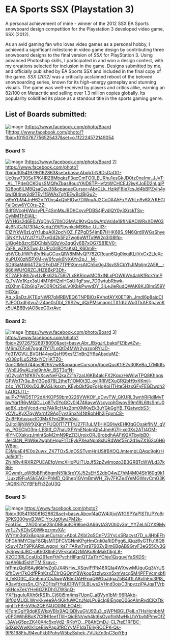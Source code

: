 # EA Sports SSX (Playstation 3)
A personal achievement of mine - winner of the 2012 SSX EA Sports snowboard design competition for the Playstation 3 developed video game, SSX (2012).

As an avid gaming fan who loves video games as a personal hobby, I achieved a significant milestone in video game design by contributing three snowboard designs to the final version of *SSX* for PlayStation 3. Using advanced Photoshop skills, I participated in and won a design contest, with my creations selected for inclusion in the game. Designs submitted by me, and officially published by EA Sports SSX and included in the final copy of the game. *SSX (2012)* was a critically acclaimed reboot of the beloved snowboarding series, known for its high-energy gameplay and stunning visuals. The game was well-received by players and critics alike, earning an 82/100 on Metacritic and selling over 1.3 million copies globally. Its popularity solidified its place as a standout title in the sports gaming genre.


## List of Boards submitted:
![image](https://github.com/user-attachments/assets/75783cce-adde-4b2b-9f94-3ee37e19e25c)
[https://www.facebook.com/photo/Board 1]https://www.facebook.com/photo/?fbid=10150767756525437&set=o.112224572149054

### Board 1:
![image](https://github.com/user-attachments/assets/59d11df0-17f9-43c4-8ee0-3614440df4d1)
[https://www.facebook.com/photo/Board 2] https://www.facebook.com/photo?fbid=305419796162863&set=basw.AbqbTrN9DsGaOG-Uc0sw730Se1PK4lRZ8MbqkzF3qcCmTO0LEURhu1esGkJD0tz0neImr_JJvT-_AL_TP4eGCKGgsSMQfeZbas8oucYAlD8TPHvfztWCHCEJ2jwKJoED2nLgjP528oq6lLM8QsaOzu35&opaqueCursor=AbrCLk_HzjkjF8le7csJd4bBPZyih4ybwlQI4nw2d9TEv1fSWAxTqYEEwBcIBjGu2-vi9nYbM4JnH62pfY0ys4xQbFIOw7DWnuAJ2CoDAA5FxYWhLn9v6X7rKEGlFelQdw6YC0ts-ZZ-BdfGVcgHjWosyPLF4SmMsJBDhCxyvPDBS4jFvdlQY0y3XrckTSy-CyMMThEIAlL-WYHGs2d6E0JYqDhy570hDGMAc1KtyQo4wAtpVsl4e19fIN6ADWRxXDW034s9NiGJN73R4zKcdqZj9tPlbypkcMS6bc-UUlI3-E1ZiYkW6zLgYt1ubuA0l2pcNOZ_FZPgD54jmB7HHK68S_9N6Qrd9WGsShyei5NKY1yUYJt7YU7xyGd2k5Fz7wg6pWfTx9W2q3l08lfp-UiQg4b8zrclSDChlsNQ9zVo3qgGy6B7xOG7S81EV0-7aF8_wZKSTwqJzUPcGrBOYaKsQ_K60m9-q5iVCbJfWPrjRyfNiaGCuxQlW8MMvQP782CRoun6Qg0lxqjKLiiVxCx2LleXcXuPUX0zN5PXM-nV6fcwk6NXAYn2pJ__M-SD93aMdi64TZbr2FgD4F7TPPiXmrsAtCh5c0gJ3svS5CkYhJIMoljm2A58__-866lWUfORZCJHZ8BkP3Dh-KT2AFfgBh7qyUvIFk62bZ59l7Lx8KRmwMCfIxlNLxPOW6Wn4ahKfRckYmPQ_TvWx1Kzx3sU4M7dHlZnlHGsUi1gFsw_7D0wtubRbwk-zQXhmjE2bGIg7wO0ROt2SsLV0KbkPwwtDY_3ILeJleRudQWAK8KJBlmS59YHGXa-Aq_x9aDzJKTEqNWR7gMRBVEQ6TNPBlOzRVhqfAYX0ET9h_Jmdl6p8aidCIYJFOOxdhjtvuZrZ4ae0sDbl_29S2w_dQrPMsmaqnLTX1dUlWu0TkAFXpJvnKx5UAB8BvjAO8epG0xrAvc

### Board 2:
![image](https://github.com/user-attachments/assets/4348925f-9a81-4118-86aa-2c5cf9a8df00)
[https://www.facebook.com/photo/Board 3] https://www.facebook.com/photo?fbid=297267526978090&set=basw.Abr_IBxgJrLbakpFlZibwtZw-lM6mZ0Fa67ggqt7lY17LqQtD4MWr2yazopRYrJD-Fq31VGVU_BVGH44ypQsH99xsfZ1nBn2Y6aAbsduMZ-yO38q1Lu52fdxIYCrjiKTZ0-0onCIMe3744os9l26Vzw8&opaqueCursor=AbovQusK1IE2v30KeBa_1ZMIdfs-WpEJ6wALzlel9nhAr_BST3ufN-nO2ycAYNfK97vXcwNeFQkaZ21h7zaU6KB4alcFX2KqxzHsWlwTPQ8KhbqsGPWxT7r3a_8n13Gp878L2theTt1OM0t3D_oylRRlVEXuGRQbH9xKKmjl-z4x_YKTlXKvD3JKASLIksxm_KEybOkfGgFgHgKoi1THte5HzxGFyFEGDwdh2kAUQ1JTL-aulPx7fWD5TP2dXrKOP59bm0226VWKOlf_qDvvTW_GKURL3wnhRiRdlMvTbwYqrfR6yMQCULg8Ty0YoGCv0I4746aywWscycphGwovS9m19L6ltsSmU0aq8X_zbnIVcod-mzPAkRcHAz2bmXMKwEk3uYGkGgYB_TQatwcbS3-yCVIUKyX7qyWxrnf29AgTyvzShxN4NtBohHh2jFqvnC8-2xi9FKdussuclC0MxKFm2IKym3vi-QJltcl8jNWifXjXjmYFUQ0lT17TTrU27Fj1uLM1HjKQ9IwkEHKfqGOxakfINM_gVpy_PGEChO3m-LEStIf_O7haUXFYmENoknQh4JnmKj7lj-xc0Xs2ATI4OM-4lYNCXskyzJmIntSpM2mN9RzZj3UrojxORJ9robdhAAFt92XTbyibB0-Jer4l4N_PIW8e2wghhHguF1TzEykPXeaNpn8slUR4Wef5En2d1wZX162c6H6W8pr-E3MuaE4fE0o2uwx_ZK7TOx5JnOSSTymHriUSIfBXOQJmtembLQAqc9gKrHJd5i0fT-ZNlhRy4iRXRZPUEAEfgVmcXHoPUITUzJf52pZwImozo3B3GRBTcWWLd37k86-XGwmfr_oW8bBFh6hgmN51k3rxYXJ52sEHS2dbO4wZ7hM4M04Sh160g9k1_Uuxzl9FuASkEAGHPhMD_Q6hep1GVmBmWH_Zjv7FKZe4YeMGWsvCmG3K-AQ6Ki7CYBFbFh3ZoU3Q

### Board 3:
![image](https://github.com/user-attachments/assets/edecee52-eea7-435f-9a9a-a2e741519799)
https://www.facebook.com/photo?fbid=305419806162862&set=basw.Abovf4aGW4iXjvjWfGSPYaPlSTtUPYo9r3PK9300wvB3WE-YrxJgtXwJPM2k-FcoU5c__2AD0mbe2SnDBEautOR9Ioej3A66vtASV0h0v3m_YYZeLhDYX9Myvq1U7yKDIvG0jWkpzrmvXA-WYrtm3qGx&opaqueCursor=AboLZKbl2qSCnFV3YyLsSRacvst7D_xJjHbEFhOFGhftMYCljpF8GIjsMTDFCVGNmKPgHmCnk0aRiDPgg6_iQqz6yGTFu16Q8kSuy47zF9PKARxLwgqvi_ks7_FARw7ys9790ZvBim6BgAB9GryF3eG55Cv3GJySpwidJBC-uKh0XlInEzVEykabQzMAKu8nMakf3igL8-X2CD3RLCcaUb291enFthPvchHlFqnQTZa11rYOhje1QsguvjYaSKDS-qaAh6kd5shYTMISsavc-hfPmzQqR6Ayjl6kfwZg0JX4NHw_XSqvlFfPk48RQIa4WXwwMUquGq3VrUS6fhDw47kOdfPRnKzxZClrQGQmYBWkog5zzIwxxn5xmVscq5M4PFFVcmxbfiV_feKDttC_iCmEmo1CsAwqWBlmOAHEpaQWGuJdgaZ5B4if1LA8vIhEic3PI8_A3avfdxxsSn_ClNZD1ltsFtYqUDRWF3LBLws2VHnd3ojxC3hpvzziPAJqaTVrbn8HceZekYHe6GZKDhGZWSnQ-YXFjsguIuRXh6rRS1h_Cj60j5m4ms7UpnC_aBVyn1bM-96RAkb-8If0dMUQLWrvKkyee9A4KikfuWCzJNgLPu9cIq8IEngsO06oAImRydCKzTtkpjgfTrFB-5V9o2QEY4UO0INLEO4El-KFqmGgY9dgK9WkpVBIx9AQiQDlyuGVJ92u3_qWPNBGLI7eILn7HsHohbhMv0PGWihBBoK7CRHl1ee1TlllHQidENVwh4kt6sOyq1InMwHkLfoYbvMPmvOfZ_3AVsG5pcZK40X4c5xoVd2-RKbYO__P8AhEmDJ-CL7teE1RFBC-6dXsKWwKlk1ceBIwPap3fRCYyMF1daT6iIyROCPK-Qs-9P8168FbJ94vuPkb1PohyW5bzSshek-7VUkZn3nC3piYEg



